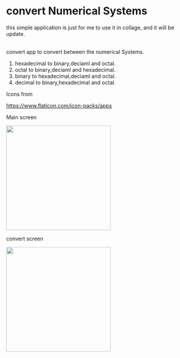 # convert Numerical Systems

<p>this simple application is just for me to use it in collage, and it will be update.<p><br>
convert app to convert between the numerical Systems.
<ol>
<li>hexadecimal to binary,deciaml and octal.</li>
<li>octal to binary,deciaml and hexadecimal.</li>
<li>binary to hexadecimal,deciaml and octal.</li>
<li>decimal to binary,hexadecimal and octal.</li>
</ol>

Icons from

https://www.flaticon.com/icon-packs/apps


Main screen

<img src="https://user-images.githubusercontent.com/32216396/72270710-44452880-362e-11ea-8b5d-e7a50634cb18.png" width="280">

convert screen

<img src="https://user-images.githubusercontent.com/32216396/72270699-40b1a180-362e-11ea-960e-3b783b3e61cb.png" width="280">



